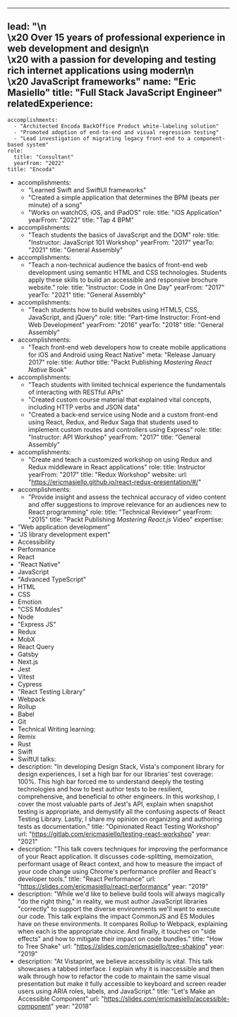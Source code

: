 --- 
lead: "\n\
    \x20   Over 15 years of professional experience in web development and design\n\
    \x20   with a passion for developing and testing rich internet applications using modern\n\
    \x20   JavaScript frameworks"
name: "Eric Masiello"
title: "Full Stack JavaScript Engineer"
relatedExperience: 
  - 
    accomplishments: 
      - "Architected Encoda BackOffice Product white-labeling solution"
      - "Promoted adoption of end-to-end and visual regression testing"
      - "Lead investigation of migrating legacy front-end to a component-based system"
    role: 
      title: "Consultant"
      yearFrom: "2022"
    title: "Encoda"
  - 
    accomplishments: 
      - "Learned Swift and SwiftUI frameworks"
      - "Created a simple application that determines the BPM (beats per minute) of a song"
      - "Works on watchOS, iOS, and iPadOS"
    role: 
      title: "iOS Application"
      yearFrom: "2022"
    title: "Tap 4 BPM"
  - 
    accomplishments: 
      - "Teach students the basics of JavaScript and the DOM"
    role: 
      title: "Instructor: JavaScript 101 Workshop"
      yearFrom: "2017"
      yearTo: "2021"
    title: "General Assembly"
  - 
    accomplishments: 
      - "Teach a non-technical audience the basics of front-end web development using semantic HTML and CSS technologies. Students apply these skills to build an accessible and responsive brochure website."
    role: 
      title: "Instructor: Code in One Day"
      yearFrom: "2017"
      yearTo: "2021"
    title: "General Assembly"
  - 
    accomplishments: 
      - "Teach students how to build websites using HTML5, CSS, JavaScript, and jQuery"
    role: 
      title: "Part-time Instructor: Front-end Web Development"
      yearFrom: "2016"
      yearTo: "2018"
    title: "General Assembly"
  - 
    accomplishments: 
      - "Teach front-end web developers how to create mobile applications for iOS and Android using React Native"
    meta: "Release January 2017"
    role: 
      title: Author
    title: "Packt Publishing <em>Mastering React Native</em> Book"
  - 
    accomplishments: 
      - "Teach students with limited technical experience the fundamentals of interacting with RESTful APIs"
      - "Created custom course material that explained vital concepts, including HTTP verbs and JSON data"
      - "Created a back-end service using Node and a custom front-end using React, Redux, and Redux Saga that students used to implement custom routes and controllers using Express"
    role: 
      title: "Instructor: API Workshop"
      yearFrom: "2017"
    title: "General Assembly"
  - 
    accomplishments: 
      - "Create and teach a customized workshop on using Redux and Redux middleware in React applications"
    role: 
      title: Instructor
      yearFrom: "2017"
    title: "Redux Workshop"
    website: 
      url: "https://ericmasiello.github.io/react-redux-presentation/#/"
  - 
    accomplishments: 
      - "Provide insight and assess the technical accuracy of video content and offer suggestions to improve relevance for an audiences new to React programming"
    role: 
      title: "Technical Reviewer"
      yearFrom: "2015"
    title: "Packt Publishing <em>Mastering React.js</em> Video"
expertise: 
  - "Web application development"
  - "JS library development expert"
  - Accessibility
  - Performance
  - React
  - "React Native"
  - JavaScript
  - "Advanced TypeScript"
  - HTML
  - CSS
  - Emotion
  - "CSS Modules"
  - Node
  - "Express JS"
  - Redux
  - MobX
  - React Query
  - Gatsby
  - Next.js
  - Jest
  - Vitest
  - Cypress
  - "React Testing Library"
  - Webpack
  - Rollup
  - Babel
  - Git
  - Technical Writing
learning: 
  - Remix
  - Rust
  - Swift
  - SwiftUI
talks: 
  - 
    description: "In developing Design Stack, Vista's component library for design experiences, I set a high bar for our libraries' test coverage: 100%. This high bar forced me to understand deeply the testing technologies and how to best author tests to be resilient, comprehensive, and beneficial to other engineers. In this workshop, I cover the most valuable parts of Jest's API, explain when snapshot testing is appropriate, and demystify all the confusing aspects of React Testing Library. Lastly, I share my opinion on organizing and authoring tests as documentation."
    title: "Opinionated React Testing Workshop"
    url: "https://gitlab.com/ericmasiello/testing-react-workshop"
    year: "2021"
  - 
    description: "This talk covers techniques for improving the performance of your React application. It discusses code-splitting, memoization, performant usage of React context, and how to measure the impact of your code change using Chrome's performance profiler and React's developer tools."
    title: "React Performance"
    url: "https://slides.com/ericmasiello/react-performance"
    year: "2019"
  - 
    description: "While we'd like to believe build tools will always magically \"do the right thing,\" in reality, we must author JavaScript libraries \"correctly\" to support the diverse environments we'll want to execute our code. This talk explains the impact CommonJS and ES Modules have on these environments. It compares Rollup to Webpack, explaining when each is the appropriate choice. And finally, it touches on \"side effects\" and how to mitigate their impact on code bundles."
    title: "How to Tree Shake"
    url: "https://slides.com/ericmasiello/tree-shaking"
    year: "2019"
  - 
    description: "At Vistaprint, we believe accessibility is vital. This talk showcases a tabbed interface. I explain why it is inaccessible and then walk through how to refactor the code to maintain the same visual presentation but make it fully accessible to keyboard and screen reader users using ARIA roles, labels, and JavaScript."
    title: "Let's Make an Accessible Component"
    url: "https://slides.com/ericmasiello/accessible-component"
    year: "2018"
